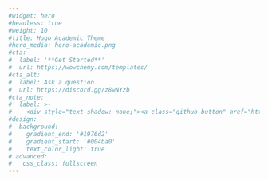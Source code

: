 ```yaml
---
#widget: hero
#headless: true
#weight: 10
#title: Hugo Academic Theme
#hero_media: hero-academic.png
#cta:
#  label: '**Get Started**'
#  url: https://wowchemy.com/templates/
#cta_alt:
#  label: Ask a question
#  url: https://discord.gg/z8wNYzb
#cta_note:
#  label: >-
#    <div style="text-shadow: none;"><a class="github-button" href="https://github.com/wowchemy/wowchemy-hugo-themes" data-icon="octicon-star" data-size="large" #data-show-count="true" aria-label="Star">Star Wowchemy Website Builder</a></div><div style="text-shadow: none;"><a class="github-button" href="https://github.com/#wowchemy/starter-hugo-academic" data-icon="octicon-star" data-size="large" data-show-count="true" aria-label="Star">Star the Academic template</a></div>
#design:
#  background:
#    gradient_end: '#1976d2'
#    gradient_start: '#004ba0'
#    text_color_light: true
# advanced:
#   css_class: fullscreen
---
```


<!-- **Generated by Wowchemy - the FREE, Hugo-based open source website builder trusted by 500,000+ sites.** -->

<!-- **Easily build anything with blocks - no-code required!** -->

<!-- From landing pages, second brains, and courses to academic resumés, conferences, and tech blogs. -->

<!--Custom spacing-->
<!-- <div class="mb-3"></div> -->
<!--GitHub Button JS-->
<!--<script async defer src="https://buttons.github.io/buttons.js"></script>-->